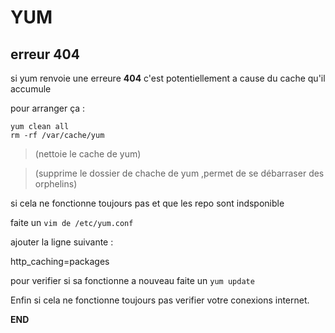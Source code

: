 # YUM

## erreur 404 
si yum renvoie une erreure __404__ c'est potentiellement a cause du cache qu'il accumule

pour  arranger ça :
```Shell
yum clean all 
rm -rf /var/cache/yum 
```
> (nettoie le cache de yum)

> (supprime le dossier de chache de yum ,permet de se débarraser des orphelins)

si cela ne fonctionne toujours pas et que les repo sont indsponible

faite un `vim de /etc/yum.conf`

ajouter la ligne suivante :

http_caching=packages

pour verifier si sa fonctionne a nouveau faite un `yum update`

Enfin si cela ne fonctionne toujours pas verifier votre conexions internet.

__END__
